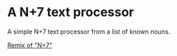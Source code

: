# A N+7 text processor

A simple N+7 text processor from a list of known nouns.


[Remix of "N+7"](https://dusty-fantasy-caboc.glitch.me)